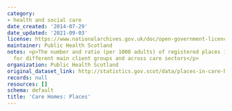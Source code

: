 ```yaml
---
category:
- health and social care
date_created: '2014-07-29'
date_updated: '2021-09-03'
license: https://www.nationalarchives.gov.uk/doc/open-government-licence/version/3/
maintainer: Public Health Scotland
notes: <p>The number and ratio (per 1000 adults) of registered places in care homes,
  for different main client groups and across care sectors</p>
organization: Public Health Scotland
original_dataset_link: http://statistics.gov.scot/data/places-in-care-homes
records: null
resources: []
schema: default
title: 'Care Homes: Places'
---
```

